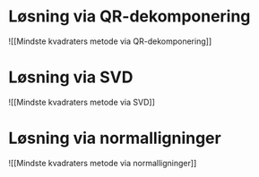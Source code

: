# Løsning via QR-dekomponering
![[Mindste kvadraters metode via QR-dekomponering]]

# Løsning via SVD
![[Mindste kvadraters metode via SVD]]

# Løsning via normalligninger
![[Mindste kvadraters metode via normalligninger]]